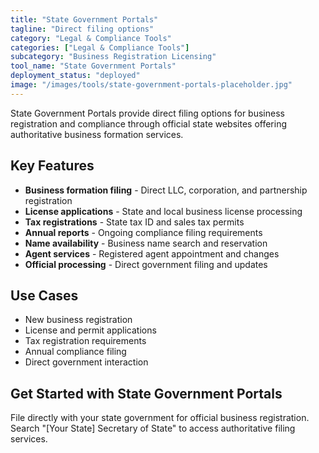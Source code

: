 ```yaml
---
title: "State Government Portals"
tagline: "Direct filing options"
category: "Legal & Compliance Tools"
categories: ["Legal & Compliance Tools"]
subcategory: "Business Registration Licensing"
tool_name: "State Government Portals"
deployment_status: "deployed"
image: "/images/tools/state-government-portals-placeholder.jpg"
---
```

State Government Portals provide direct filing options for business registration and compliance through official state websites offering authoritative business formation services.

## Key Features

- **Business formation filing** - Direct LLC, corporation, and partnership registration
- **License applications** - State and local business license processing
- **Tax registrations** - State tax ID and sales tax permits
- **Annual reports** - Ongoing compliance filing requirements
- **Name availability** - Business name search and reservation
- **Agent services** - Registered agent appointment and changes
- **Official processing** - Direct government filing and updates

## Use Cases

- New business registration
- License and permit applications
- Tax registration requirements
- Annual compliance filing
- Direct government interaction

## Get Started with State Government Portals

File directly with your state government for official business registration. Search "[Your State] Secretary of State" to access authoritative filing services.
